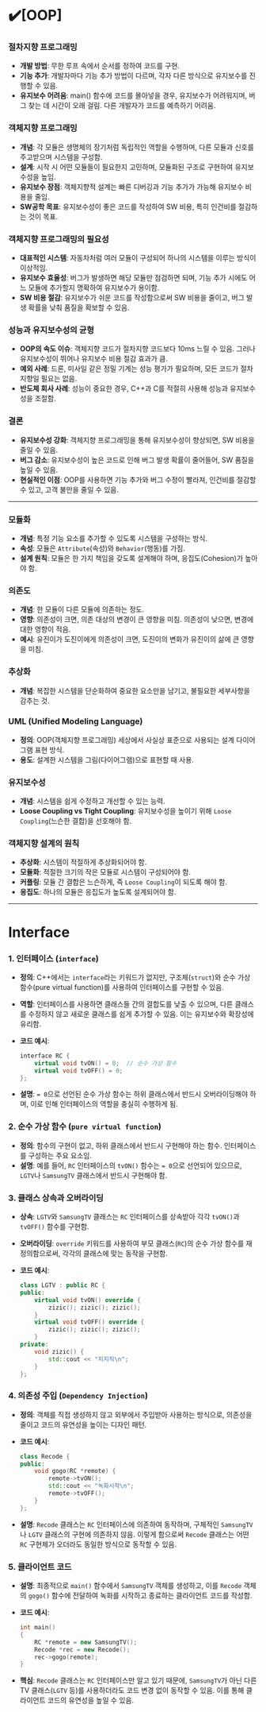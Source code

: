 # ✔️[OOP] 
### 절차지향 프로그래밍

- **개발 방법**: 무한 루프 속에서 순서를 정하여 코드를 구현.
- **기능 추가**: 개발자마다 기능 추가 방법이 다르며, 각자 다른 방식으로 유지보수를 진행할 수 있음.
- **유지보수 어려움**: main() 함수에 코드를 몰아넣을 경우, 유지보수가 어려워지며, 버그 찾는 데 시간이 오래 걸림. 다른 개발자가 코드를 예측하기 어려움.

### 객체지향 프로그래밍

- **개념**: 각 모듈은 생명체의 장기처럼 독립적인 역할을 수행하며, 다른 모듈과 신호를 주고받으며 시스템을 구성함.
- **설계**: 시작 시 어떤 모듈들이 필요한지 고민하며, 모듈화된 구조로 구현하여 유지보수성을 높임.
- **유지보수 장점**: 객체지향적 설계는 빠른 디버깅과 기능 추가가 가능해 유지보수 비용을 줄임.
- **SW공학 목표**: 유지보수성이 좋은 코드를 작성하여 SW 비용, 특히 인건비를 절감하는 것이 목표.

### 객체지향 프로그래밍의 필요성

- **대표적인 시스템**: 자동차처럼 여러 모듈이 구성되어 하나의 시스템을 이루는 방식이 이상적임.
- **유지보수 효율성**: 버그가 발생하면 해당 모듈만 점검하면 되며, 기능 추가 시에도 어느 모듈에 추가할지 명확하여 유지보수가 용이함.
- **SW 비용 절감**: 유지보수가 쉬운 코드를 작성함으로써 SW 비용을 줄이고, 버그 발생 확률을 낮춰 품질을 확보할 수 있음.

### 성능과 유지보수성의 균형

- **OOP의 속도 이슈**: 객체지향 코드가 절차지향 코드보다 10ms 느릴 수 있음. 그러나 유지보수성이 뛰어나 유지보수 비용 절감 효과가 큼.
- **예외 사례**: 드론, 미사일 같은 정밀 기계는 성능 평가가 필요하며, 모든 코드가 절차지향일 필요는 없음.
- **반도체 회사 사례**: 성능이 중요한 경우, C++과 C를 적절히 사용해 성능과 유지보수성을 조절함.

### 결론

- **유지보수성 강화**: 객체지향 프로그래밍을 통해 유지보수성이 향상되면, SW 비용을 줄일 수 있음.
- **버그 감소**: 유지보수성이 높은 코드로 인해 버그 발생 확률이 줄어들어, SW 품질을 높일 수 있음.
- **현실적인 이점**: OOP를 사용하면 기능 추가와 버그 수정이 빨라져, 인건비를 절감할 수 있고, 고객 불만을 줄일 수 있음.

---

### 모듈화

- **개념**: 특정 기능 요소를 추가할 수 있도록 시스템을 구성하는 방식.
- **속성**: 모듈은 `Attribute`(속성)와 `Behavior`(행동)를 가짐.
- **설계 원칙**: 모듈은 한 가지 책임을 갖도록 설계해야 하며, 응집도(Cohesion)가 높아야 함.

### 의존도

- **개념**: 한 모듈이 다른 모듈에 의존하는 정도.
- **영향**: 의존성이 크면, 의존 대상의 변경이 큰 영향을 미침. 의존성이 낮으면, 변경에 대한 영향이 적음.
- **예시**: 유진이가 도진이에게 의존성이 크면, 도진이의 변화가 유진이의 삶에 큰 영향을 미침.

### 추상화

- **개념**: 복잡한 시스템을 단순화하여 중요한 요소만을 남기고, 불필요한 세부사항을 감추는 것.

### UML (Unified Modeling Language)

- **정의**: OOP(객체지향 프로그래밍) 세상에서 사실상 표준으로 사용되는 설계 다이어그램 표현 방식.
- **용도**: 설계한 시스템을 그림(다이어그램)으로 표현할 때 사용.

### 유지보수성

- **개념**: 시스템을 쉽게 수정하고 개선할 수 있는 능력.
- **Loose Coupling vs Tight Coupling**: 유지보수성을 높이기 위해 `Loose Coupling`(느슨한 결합)을 선호해야 함.

### 객체지향 설계의 원칙

- **추상화**: 시스템이 적절하게 추상화되어야 함.
- **모듈화**: 적절한 크기의 작은 모듈로 시스템이 구성되어야 함.
- **커플링**: 모듈 간 결합은 느슨하게, 즉 `Loose Coupling`이 되도록 해야 함.
- **응집도**: 하나의 모듈은 응집도가 높도록 설계되어야 함.

---

# Interface

### 1. **인터페이스 (`interface`)**

- **정의**: C++에서는 `interface`라는 키워드가 없지만, 구조체(`struct`)와 순수 가상 함수(pure virtual function)를 사용하여 인터페이스를 구현할 수 있음.
- **역할**: 인터페이스를 사용하면 클래스들 간의 결합도를 낮출 수 있으며, 다른 클래스를 수정하지 않고 새로운 클래스를 쉽게 추가할 수 있음. 이는 유지보수와 확장성에 유리함.
- **코드 예시**:
    
    ```cpp
    interface RC {
        virtual void tvON() = 0;  // 순수 가상 함수
        virtual void tvOFF() = 0;
    };
    ```
    
- **설명**: `= 0`으로 선언된 순수 가상 함수는 하위 클래스에서 반드시 오버라이딩해야 하며, 이로 인해 인터페이스의 역할을 충실히 수행하게 됨.

### 2. **순수 가상 함수 (`pure virtual function`)**

- **정의**: 함수의 구현이 없고, 하위 클래스에서 반드시 구현해야 하는 함수. 인터페이스를 구성하는 주요 요소임.
- **설명**: 예를 들어, `RC` 인터페이스의 `tvON()` 함수는 `= 0`으로 선언되어 있으므로, `LGTV`나 `SamsungTV` 클래스에서 반드시 구현해야 함.

### 3. **클래스 상속과 오버라이딩**

- **상속**: `LGTV`와 `SamsungTV` 클래스는 `RC` 인터페이스를 상속받아 각각 `tvON()`과 `tvOFF()` 함수를 구현함.
- **오버라이딩**: `override` 키워드를 사용하여 부모 클래스(`RC`)의 순수 가상 함수를 재정의함으로써, 각각의 클래스에 맞는 동작을 구현함.
- **코드 예시**:
    
    ```cpp
    class LGTV : public RC {
    public:
        virtual void tvON() override {
            zizic(); zizic(); zizic();
        }
        virtual void tvOFF() override {
            zizic(); zizic(); zizic();
        }
    private:
        void zizic() {
            std::cout << "지지직\n";
        }
    };
    ```
    

### 4. **의존성 주입 (`Dependency Injection`)**

- **정의**: 객체를 직접 생성하지 않고 외부에서 주입받아 사용하는 방식으로, 의존성을 줄이고 코드의 유연성을 높이는 디자인 패턴.
- **코드 예시**:
    
    ```cpp
    class Recode {
    public:
        void gogo(RC *remote) {
            remote->tvON();
            std::cout << "녹화시작\n";
            remote->tvOFF();
        }
    };
    ```
    
- **설명**: `Recode` 클래스는 `RC` 인터페이스에 의존하여 동작하며, 구체적인 `SamsungTV`나 `LGTV` 클래스의 구현에 의존하지 않음. 이렇게 함으로써 `Recode` 클래스는 어떤 `RC` 구현체가 오더라도 동일한 방식으로 동작할 수 있음.

### 5. **클라이언트 코드**

- **설명**: 최종적으로 `main()` 함수에서 `SamsungTV` 객체를 생성하고, 이를 `Recode` 객체의 `gogo()` 함수에 전달하여 녹화를 시작하고 종료하는 클라이언트 코드를 작성함.
- **코드 예시**:
    
    ```cpp
    int main()
    {
        RC *remote = new SamsungTV();
        Recode *rec = new Recode();
        rec->gogo(remote);
    }
    ```
    
- **핵심**: `Recode` 클래스는 `RC` 인터페이스만 알고 있기 때문에, `SamsungTV`가 아닌 다른 TV 클래스(`LGTV` 등)를 사용하더라도 코드 변경 없이 동작할 수 있음. 이를 통해 클라이언트 코드의 유연성을 높일 수 있음.
